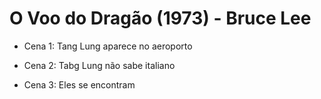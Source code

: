# O Voo do Dragão (1973) - Bruce Lee

- Cena 1: Tang Lung aparece no aeroporto

- Cena 2: Tabg Lung não sabe italiano

- Cena 3: Eles se encontram
